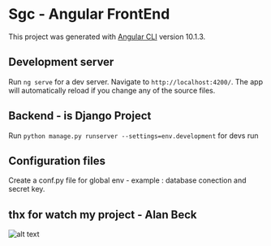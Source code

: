 # Sgc - Angular FrontEnd

This project was generated with [Angular CLI](https://github.com/angular/angular-cli) version 10.1.3.

## Development server

Run `ng serve` for a dev server. Navigate to `http://localhost:4200/`. The app will automatically reload if you change any of the source files.

## Backend  - is Django Project

Run `python manage.py runserver --settings=env.development` for devs run

## Configuration files 

Create a conf.py file for global env - example : database conection and secret key.


## thx for watch my project - Alan Beck

![alt text](https://www.gikamar.mx/img/working.gif)

